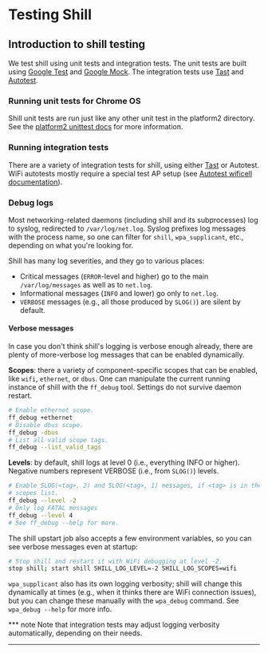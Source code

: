 # Testing Shill

## Introduction to shill testing

We test shill using unit tests and integration tests. The unit tests are built
using [Google Test](https://github.com/google/googletest) and [Google
Mock](https://github.com/google/googletest/tree/HEAD/googlemock). The
integration tests use [Tast] and [Autotest].

### Running unit tests for Chrome OS

Shill unit tests are run just like any other unit test in the platform2
directory. See the [platform2 unittest docs] for more information.

### Running integration tests

There are a variety of integration tests for shill, using either [Tast] or
Autotest. WiFi autotests mostly require a special test AP setup (see [Autotest
wificell documentation]).

### Debug logs

Most networking-related daemons (including shill and its subprocesses) log to
syslog, redirected to `/var/log/net.log`. Syslog prefixes log messages with the
process name, so one can filter for `shill`, `wpa_supplicant`, etc., depending
on what you're looking for.

Shill has many log severities, and they go to various places:

*   Critical messages (`ERROR`-level and higher) go to the main
    `/var/log/messages` as well as to `net.log`.
*   Informational messages (`INFO` and lower) go only to `net.log`.
*   `VERBOSE` messages (e.g., all those produced by `SLOG()`) are silent by
    default.

#### Verbose messages

In case you don't think shill's logging is verbose enough already, there are
plenty of more-verbose log messages that can be enabled dynamically.

**Scopes**: there a variety of component-specific scopes that can be enabled,
like `wifi`, `ethernet`, or `dbus`. One can manipulate the current running
instance of shill with the `ff_debug` tool. Settings do not survive daemon
restart.

```bash
# Enable ethernet scope.
ff_debug +ethernet
# Disable dbus scope.
ff_debug -dbus
# List all valid scope tags.
ff_debug --list_valid_tags
```

**Levels**: by default, shill logs at level 0 (i.e., everything INFO or
higher). Negative numbers represent VERBOSE (i.e., from `SLOG()`) levels.

```bash
# Enable SLOG(<tag>, 2) and SLOG(<tag>, 1) messages, if <tag> is in the enabled
# scopes list.
ff_debug --level -2
# Only log FATAL messages
ff_debug --level 4
# See ff_debug --help for more.
```

The shill upstart job also accepts a few environment variables, so you can see
verbose messages even at startup:

```bash
# Stop shill and restart it with WiFi debugging at level -2.
stop shill; start shill SHILL_LOG_LEVEL=-2 SHILL_LOG_SCOPES=wifi
```

`wpa_supplicant` also has its own logging verbosity; shill will change this
dynamically at times (e.g., when it thinks there are WiFi connection issues),
but you can change these manually with the `wpa_debug` command. See `wpa_debug
--help` for more info.

*** note
Note that integration tests may adjust logging verbosity automatically,
depending on their needs.
***

[platform2 unittest docs]: https://chromium.googlesource.com/chromiumos/docs/+/HEAD/platform2_primer.md#running-unit-tests
[Tast]: https://chromium.googlesource.com/chromiumos/platform/tast/
[Autotest]: https://dev.chromium.org/chromium-os/testing/autotest-developer-faq
[Autotest wificell documentation]: https://chromium.googlesource.com/chromiumos/third_party/autotest/+/HEAD/docs/wificell.md
